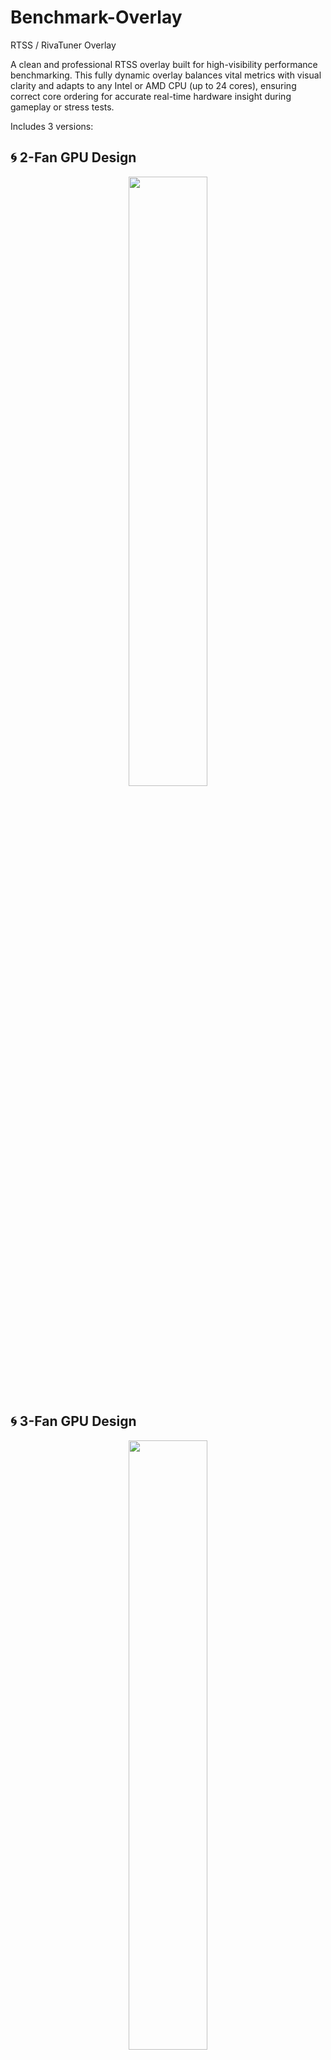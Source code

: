 # Benchmark-Overlay
RTSS / RivaTuner Overlay

A clean and professional RTSS overlay built for high-visibility performance benchmarking. This fully dynamic overlay balances vital metrics with visual clarity and adapts to any Intel or AMD CPU (up to 24 cores), ensuring correct core ordering for accurate real-time hardware insight during gameplay or stress tests.

Includes 3 versions:

## 🌀 2-Fan GPU Design  
<p align="center">
  <img src="https://github.com/user-attachments/assets/5c7e5766-204d-49f4-b3c3-2b4b5c3c4489" width="50%">
</p>

## 🌀 3-Fan GPU Design  
<p align="center">
  <img src="https://github.com/user-attachments/assets/bc181ff0-c0d8-47ec-aee4-763d81b0ef16" width="50%">
</p>

## ⚡️ Power Detector Module  
<p align="center">
  <img src="https://github.com/user-attachments/assets/c561f0b4-f033-4f23-9040-41aeb8e561e8" width="50%">
</p>

The Power Detector module is designed for GPUs with 12VHPWR per-pin sensors (such as the ASUS ROG Astral RTX 5090). The Power Detector monitors individual pin amperage, calculating total current, pin balance percentage, and visualizing per-pin status. It dynamically alerts users to unsafe conditions like excessive current (≥9.2 A), dropped pins (≈0 A), and imbalance across power rails—enabling early detection of potential cable or connector issues.

<!-- Power Detector Warnings -->
<p align="center">
  <img src="https://github.com/user-attachments/assets/daa67fbb-4e5a-465c-b924-4bf38ce30b2c" width="50%"><br><br>
  <img src="https://github.com/user-attachments/assets/576eaef5-6b23-4abb-a564-92408089ab1b" width="50%"><br><br>
  <img src="https://github.com/user-attachments/assets/bec57c2e-f822-469b-9cdf-721af80f07d1" width="50%"><br><br>
  <img src="https://github.com/user-attachments/assets/c7246cbb-188f-415d-980b-d56929bdb248" width="50%">
</p>
